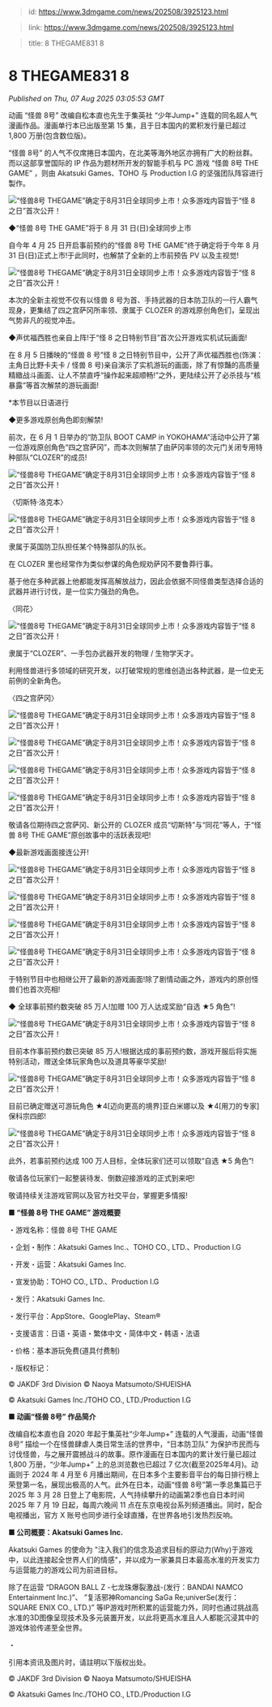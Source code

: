 > id: https://www.3dmgame.com/news/202508/3925123.html

> link: https://www.3dmgame.com/news/202508/3925123.html

> title: 8 THEGAME831 8

# 8 THEGAME831 8
_Published on Thu, 07 Aug 2025 03:05:53 GMT_

动画 “怪兽 8号” 改编自松本直也先生于集英社 “少年Jump+” 连载的同名超人气漫画作品。漫画单行本已出版至第 15 集，且于日本国内的累积发行量已超过 1,800 万册(包含数位版)。

“怪兽 8号” 的人气不仅席捲日本国内，在北美等海外地区亦拥有广大的粉丝群。而以这部享誉国际的 IP 作品为题材所开发的智能手机与 PC 游戏 “怪兽 8号 THE GAME” ，则由 Akatsuki Games、TOHO 与 Production I.G 的坚强团队阵容进行製作。

![“怪兽8号 THEGAME”确定于8月31日全球同步上市！众多游戏内容皆于“怪 8 之日”首次公开！](https://img.3dmgame.com/uploads/images/news/20250807/1754535835_811089.jpg)

◆“怪兽 8号 THE GAME”将于 8 月 31 日(日)全球同步上市

自今年 4 月 25 日开启事前预约的“怪兽 8号 THE GAME”终于确定将于今年 8 月 31 日(日)正式上市!于此同时，也解禁了全新的上市前预告 PV 以及主视觉!

![“怪兽8号 THEGAME”确定于8月31日全球同步上市！众多游戏内容皆于“怪 8 之日”首次公开！](https://img.3dmgame.com/uploads/images/news/20250807/1754535835_407085.jpg)

本次的全新主视觉不仅有以怪兽 8 号为首、手持武器的日本防卫队的一行人霸气现身，更集结了四之宫萨冈所率领、隶属于 CLOZER 的游戏原创角色们，呈现出气势非凡的视觉冲击。

◆声优福西胜也亲自上阵!于“怪 8 之日特别节目”首次公开游戏实机试玩画面!

在 8 月 5 日播映的“怪兽 8 号”怪 8 之日特别节目中，公开了声优福西胜也(饰演：主角日比野卡夫卡 / 怪兽 8 号)亲自演示了实机游玩的画面，除了有惊豔的高质量精緻战斗画面、让人不禁直呼“操作起来超顺畅!”之外，更陆续公开了必杀技与“核暴露”等首次解禁的游玩画面!

\*本节目以日语进行

◆更多游戏原创角色即刻解禁!

前次，在 6 月 1 日举办的“防卫队 BOOT CAMP in YOKOHAMA”活动中公开了第一位游戏原创角色“四之宫萨冈”，而本次则解禁了由萨冈率领的次元门关闭专用特种部队“CLOZER”的成员!

![“怪兽8号 THEGAME”确定于8月31日全球同步上市！众多游戏内容皆于“怪 8 之日”首次公开！](https://img.3dmgame.com/uploads/images/news/20250807/1754535835_793184.jpg)

〈切斯特·洛克本〉

![“怪兽8号 THEGAME”确定于8月31日全球同步上市！众多游戏内容皆于“怪 8 之日”首次公开！](https://img.3dmgame.com/uploads/images/news/20250807/1754535835_497714.jpg)

隶属于英国防卫队担任某个特殊部队的队长。

在 CLOZER 里也经常作为类似参谋的角色规劝萨冈不要鲁莽行事。

基于他在多种武器上他都能发挥高解放战力，因此会依据不同怪兽类型选择合适的武器并进行讨伐，是一位实力强劲的角色。

〈同花〉

![“怪兽8号 THEGAME”确定于8月31日全球同步上市！众多游戏内容皆于“怪 8 之日”首次公开！](https://img.3dmgame.com/uploads/images/news/20250807/1754535835_196918.jpg)

隶属于“CLOZER”、一手包办武器开发的物理 / 生物学天才。

利用怪兽进行多领域的研究开发，以打破常规的思维创造出各种武器，是一位史无前例的全新角色。

〈四之宫萨冈〉

![“怪兽8号 THEGAME”确定于8月31日全球同步上市！众多游戏内容皆于“怪 8 之日”首次公开！](https://img.3dmgame.com/uploads/images/news/20250807/1754535835_436693.jpg)

![“怪兽8号 THEGAME”确定于8月31日全球同步上市！众多游戏内容皆于“怪 8 之日”首次公开！](https://img.3dmgame.com/uploads/images/news/20250807/1754535835_783572.jpg)

![“怪兽8号 THEGAME”确定于8月31日全球同步上市！众多游戏内容皆于“怪 8 之日”首次公开！](https://img.3dmgame.com/uploads/images/news/20250807/1754535835_197166.jpg)

![“怪兽8号 THEGAME”确定于8月31日全球同步上市！众多游戏内容皆于“怪 8 之日”首次公开！](https://img.3dmgame.com/uploads/images/news/20250807/1754535835_434992.jpg)

敬请各位期待四之宫萨冈、新公开的 CLOZER 成员“切斯特”与“同花”等人，于“怪兽 8号 THE GAME”原创故事中的活跃表现吧!

◆最新游戏画面接连公开!

![“怪兽8号 THEGAME”确定于8月31日全球同步上市！众多游戏内容皆于“怪 8 之日”首次公开！](https://img.3dmgame.com/uploads/images/news/20250807/1754535835_486878.jpg)

![“怪兽8号 THEGAME”确定于8月31日全球同步上市！众多游戏内容皆于“怪 8 之日”首次公开！](https://img.3dmgame.com/uploads/images/news/20250807/1754535835_543651.jpg)

![“怪兽8号 THEGAME”确定于8月31日全球同步上市！众多游戏内容皆于“怪 8 之日”首次公开！](https://img.3dmgame.com/uploads/images/news/20250807/1754535835_343961.jpg)

![“怪兽8号 THEGAME”确定于8月31日全球同步上市！众多游戏内容皆于“怪 8 之日”首次公开！](https://img.3dmgame.com/uploads/images/news/20250807/1754535836_315058.jpg)

于特别节目中也相继公开了最新的游戏画面!除了剧情动画之外，游戏内的原创怪兽们也首次亮相!

◆ 全球事前预约数突破 85 万人!加赠 100 万人达成奖励“自选 ★5 角色”!

![“怪兽8号 THEGAME”确定于8月31日全球同步上市！众多游戏内容皆于“怪 8 之日”首次公开！](https://img.3dmgame.com/uploads/images/news/20250807/1754535836_686620.jpg)

目前本作事前预约数已突破 85 万人!根据达成的事前预约数，游戏开服后将实施特别活动，赠送全体玩家角色以及道具等豪华奖励!

![“怪兽8号 THEGAME”确定于8月31日全球同步上市！众多游戏内容皆于“怪 8 之日”首次公开！](https://img.3dmgame.com/uploads/images/news/20250807/1754535836_123414.jpg)

目前已确定赠送可游玩角色 ★4\[迈向更高的境界\]亚白米娜以及 ★4\[用刀的专家\]保科宗四郎!

![“怪兽8号 THEGAME”确定于8月31日全球同步上市！众多游戏内容皆于“怪 8 之日”首次公开！](https://img.3dmgame.com/uploads/images/news/20250807/1754535836_435148.jpg)

此外，若事前预约达成 100 万人目标，全体玩家们还可以领取“自选 ★5 角色”!

敬请各位玩家们一起整装待发、倒数迎接游戏的正式到来吧!

敬请持续关注游戏官网以及官方社交平台，掌握更多情报!

**■ “怪兽 8号 THE GAME” 游戏概要**

・游戏名称：怪兽 8号 THE GAME

・企划・制作：Akatsuki Games Inc.、TOHO CO., LTD.、Production I.G

・开发・运营：Akatsuki Games Inc.

・宣发协助：TOHO CO., LTD.、Production I.G

・发行：Akatsuki Games Inc.

・发行平台：AppStore、GooglePlay、Steam®️

・支援语言：日语・英语・繁体中文・简体中文・韩语・法语

・价格：基本游玩免费(道具付费制)

・版权标记：

© JAKDF 3rd Division © Naoya Matsumoto/SHUEISHA

© Akatsuki Games Inc./TOHO CO., LTD./Production I.G

**■ 动画“怪兽 8号” 作品简介**

改编自松本直也自 2020 年起于集英社“少年Jump+” 连载的人气漫画，动画“怪兽 8号” 描绘一个在怪兽肆虐人类日常生活的世界中，“日本防卫队” 为保护市民而与讨伐怪兽，与之展开震撼战斗的故事。原作漫画在日本国内的累计发行量已超过 1,800 万册，“少年Jump+” 上的总浏览数也已超过 7 亿次(截至2025年4月)。动画则于 2024 年 4 月至 6 月播出期间，在日本多个主要影音平台的每日排行榜上荣登第一名，展现出极高的人气。此外在日本，动画“怪兽 8号”第一季总集篇已于 2025 年 3 月 28 日登上了电影院，人气持续攀升的动画第2季也自日本时间 2025 年 7 月 19 日起，每周六晚间 11 点在东京电视台系列频道播出。同时，配合电视播出，官方 X 账号也同步进行全球直播，在世界各地引发热烈反响。

**■ 公司概要：Akatsuki Games Inc.**

Akatsuki Games 的使命为 "注入我们的信念及追求目标的原动力(Why)于游戏中，以此连接起全世界人们的情感"，并以成为一家兼具日本最高水准的开发实力与运营能力的游戏公司为前进目标。

除了在运营 “DRAGON BALL Z -七龙珠爆裂激战-(发行：BANDAI NAMCO Entertainment Inc.)”、 ”复活邪神Romancing SaGa Re;univerSe(发行：SQUARE ENIX CO., LTD.)” 等IP游戏时所积累的运营能力外，同时也通过挑战高水准的3D图像呈现技术及多元装置开发，以此将更高水准且人人都能沉浸其中的游戏体验传递至全世界。

・

引用本资讯及图片时，请註明以下版权出处。

© JAKDF 3rd Division © Naoya Matsumoto/SHUEISHA

© Akatsuki Games Inc./TOHO CO., LTD./Production I.G
